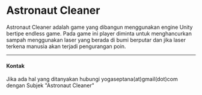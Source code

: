 # Astronaut Cleaner

Astronaut Cleaner adalah game yang dibangun menggunakan engine Unity bertipe endless game. Pada game ini player diminta untuk menghancurkan sampah menggunakan laser yang berada di bumi berputar dan jika laser terkena manusia akan terjadi pengurangan poin.

---
#### Kontak
Jika ada hal yang ditanyakan hubungi yogaseptana(at)gmail(dot)com dengan Subjek "Astronaut Cleaner"

